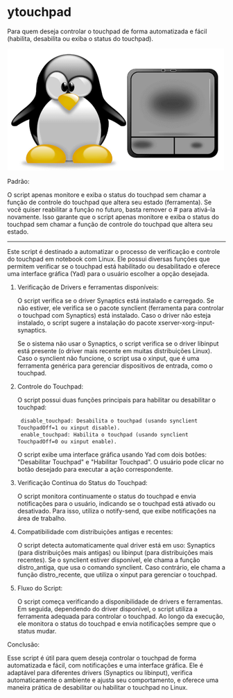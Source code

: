 # ytouchpad
Para quem deseja controlar o touchpad de forma automatizada e fácil (habilita, desabilita ou exiba o status do touchpad). 


<img src="https://raw.githubusercontent.com/tuxslack/ytouchpad/refs/heads/master/touchpad-linux.png" width="500" />

Padrão: 

O script apenas monitore e exiba o status do touchpad sem chamar a função de controle do touchpad que altera seu estado (ferramenta).
Se você quiser reabilitar a função no futuro, basta remover o # para ativá-la novamente.
Isso garante que o script apenas monitore e exiba o status do touchpad sem chamar a função de controle do touchpad que altera seu estado.

--------------------------------------------------------------------------------------------------------------------------------------------

Este script é destinado a automatizar o processo de verificação e controle do touchpad em notebook com Linux. Ele 
possui diversas funções que permitem verificar se o touchpad está habilitado ou desabilitado e oferece uma interface gráfica (Yad) 
para o usuário escolher a opção desejada.

1. Verificação de Drivers e ferramentas disponíveis:

    O script verifica se o driver Synaptics está instalado e carregado. Se não estiver, ele verifica se o pacote synclient
   (ferramenta para controlar o touchpad com Synaptics) está instalado. Caso o driver não esteja instalado, o script sugere a instalação do
   pacote xserver-xorg-input-synaptics.
   
    Se o sistema não usar o Synaptics, o script verifica se o driver libinput está presente (o driver mais recente em muitas distribuições Linux).
   Caso o synclient não funcione, o script usa o xinput, que é uma ferramenta genérica para gerenciar dispositivos de entrada, como o touchpad.

2. Controle do Touchpad:

    O script possui duas funções principais para habilitar ou desabilitar o touchpad:
   
        disable_touchpad: Desabilita o touchpad (usando synclient TouchpadOff=1 ou xinput disable).
        enable_touchpad: Habilita o touchpad (usando synclient TouchpadOff=0 ou xinput enable).
   
    O script exibe uma interface gráfica usando Yad com dois botões: "Desabilitar Touchpad" e "Habilitar Touchpad". O usuário pode clicar no botão desejado
   para executar a ação correspondente.

3. Verificação Contínua do Status do Touchpad:

    O script monitora continuamente o status do touchpad e envia notificações para o usuário, indicando se o touchpad está ativado ou desativado. Para isso,
   utiliza o notify-send, que exibe notificações na área de trabalho.

4. Compatibilidade com distribuições antigas e recentes:

    O script detecta automaticamente qual driver está em uso: Synaptics (para distribuições mais antigas) ou libinput (para distribuições mais recentes).
    Se o synclient estiver disponível, ele chama a função distro_antiga, que usa o comando synclient. Caso contrário, ele chama a função distro_recente,
   que utiliza o xinput para gerenciar o touchpad.


5. Fluxo do Script:

    O script começa verificando a disponibilidade de drivers e ferramentas.
    Em seguida, dependendo do driver disponível, o script utiliza a ferramenta adequada para controlar o touchpad.
    Ao longo da execução, ele monitora o status do touchpad e envia notificações sempre que o status mudar.


Conclusão:

Esse script é útil para quem deseja controlar o touchpad de forma automatizada e fácil, com notificações e uma interface gráfica. Ele é adaptável para diferentes 
drivers (Synaptics ou libinput), verifica automaticamente o ambiente e ajusta seu comportamento, e oferece uma maneira prática de desabilitar ou habilitar o 
touchpad no Linux.

